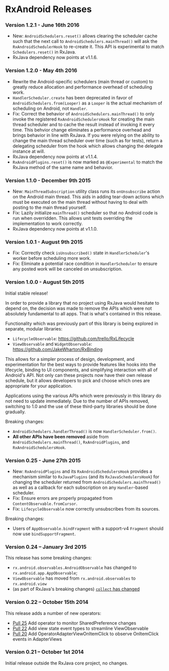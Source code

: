# RxAndroid Releases #

### Version 1.2.1 - June 16th 2016 ###

 * New: `AndroidSchedulers.reset()` allows clearing the scheduler cache such that the next call to
   `AndroidSchedulers.mainThread()` will ask the `RxAndroidSchedulerHook` to re-create it. This API
   is experimental to match `Schedulers.reset()` in RxJava.
 * RxJava dependency now points at v1.1.6.


### Version 1.2.0 - May 4th 2016 ###

 * Rewrite the Android-specific schedulers (main thread or custom) to greatly reduce allocation and
   performance overhead of scheduling work.
 * `HandlerScheduler.create` has been deprecated in favor of `AndroidSchedulers.from(Looper)` as
   a `Looper` is the actual mechanism of scheduling on Android, not `Handler`.
 * Fix: Correct the behavior of `AndroidSchedulers.mainThread()` to only invoke the registered
   `RxAndroidSchedulersHook` for creating the main thread scheduler and to cache the result instead
   of invoking it every time. This behvior change eliminates a performance overhead and brings
   behavior in line with RxJava. If you were relying on the ability to change the main thread
   scheduler over time (such as for tests), return a delegating scheduler from the hook which allows
   changing the delegate instance at will.
 * RxJava dependency now points at v1.1.4.
 * `RxAndroidPlugins.reset()` is now marked as `@Experimental` to match the RxJava method of the
   same name and behavior.


### Version 1.1.0 - December 9th 2015 ###

 * New: `MainThreadSubscription` utility class runs its `onUnsubscribe` action on the Android main
   thread. This aids in adding tear-down actions which must be executed on the main thread without
   having to deal with posting to the main thread yourself.
 * Fix: Lazily initialize `mainThread()` scheduler so that no Android code is run when overridden.
   This allows unit tests overriding the implementation to work correctly.
 * RxJava dependency now points at v1.1.0.


### Version 1.0.1 - August 9th 2015 ###

 * Fix: Correctly check `isUnsubscribed()` state in `HandlerScheduler`'s worker before scheduling
   more work.
 * Fix: Eliminate a potential race condition in `HandlerScheduler` to ensure any posted work will
   be canceled on unsubscription.


### Version 1.0.0 - August 5th 2015 ###

Initial stable release!

In order to provide a library that no project using RxJava would hesitate to depend on, the decision
was made to remove the APIs which were not absolutely fundamental to all apps. That is what's
contained in this release.

Functionality which was previously part of this library is being explored in separate, modular
libraries:

 * `LifecycleObservable`: https://github.com/trello/RxLifecycle
 * `ViewObservable` and `WidgetObservable`: https://github.com/JakeWharton/RxBinding

This allows for a simpler process of design, development, and experimentation for the
best ways to provide features like hooks into the lifecycle, binding to UI components, and
simplifying interaction with all of Android's API. Not only can these projects now have their own
release schedule, but it allows developers to pick and choose which ones are appropriate for your
application.

Applications using the various APIs which were previously in this library do not need to update
immediately. Due to the number of APIs removed, switching to 1.0 and the use of these third-party
libraries should be done gradually.

Breaking changes:

 * `AndroidSchedulers.handlerThread()` is now `HandlerScheduler.from()`.
 * **All other APIs have been removed** aside from `AndroidSchedulers.mainThread()`,
   `RxAndroidPlugins`, and `RxAndroidSchedulersHook`.


### Version 0.25 - June 27th 2015 ###

* New: `RxAndroidPlugins` and its `RxAndroidSchedulersHook` provides a mechanism similar to `RxJavaPlugins` (and its `RxJavaSchedulersHook`) for
  changing the scheduler returned from `AndroidSchedulers.mainThread()` as well as a callback for each subscription on any `Handler`-based scheduler.
* Fix: Ensure errors are properly propagated from `ContentObservable.fromCursor`.
* Fix: `LifecycleObservable` now correctly unsubscribes from its sources.

Breaking changes:

* Users of `AppObservable.bindFragment` with a support-v4 `Fragment` should now use `bindSupportFragment`.


### Version 0.24 – January 3rd 2015 ###

This release has some breaking changes:

* `rx.android.observables.AndroidObservable` has changed to `rx.android.app.AppObservable`;
* `ViewObservable` has moved from `rx.android.observables` to `rx.android.view`
* (as part of RxJava's breaking changes) [`collect` has changed](https://github.com/ReactiveX/RxJava/blob/1a94d55fa8896931175896d09b86dca8d8d44f72/CHANGES.md#collect)


### Version 0.22 – October 15th 2014 ###

This release adds a number of new operators:

* [Pull 25](https://github.com/ReactiveX/RxAndroid/pull/25) Add operator to monitor SharedPreference changes
* [Pull 22](https://github.com/ReactiveX/RxAndroid/pull/22) Add view state event types to streamline ViewObservable
* [Pull 20](https://github.com/ReactiveX/RxAndroid/pull/20) Add OperatorAdapterViewOnItemClick to observe OnItemClick events in AdapterViews


### Version 0.21 – October 1st 2014 ###

Initial release outside the RxJava core project, no changes.

